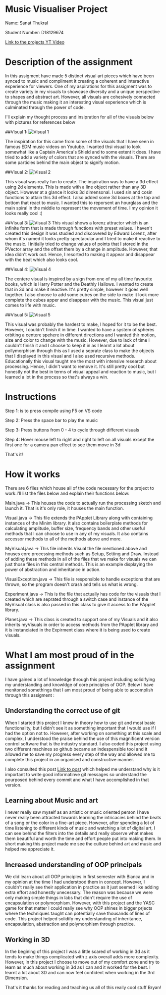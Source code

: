 # Music Visualiser Project

Name: Sanat Thukral

Student Number: D18129674

[Link to the projects YT Video ](https://youtu.be/ZHcH4J0SshU)


# Description of the assignment
In this assigment have made 5 distinct visual art pieces which have been synced to music and compliment it creating a coherent and interactive experience for viewers. One of my aspirations for this assigment was to create variety in my visuals to showcase diversity and a unique perspective to shapes and abstract art. However, all visuals are cohesively connected through the music making it an interesting visual experience which is culminated through the power of code.

I'll explain my thought process and insipration for all of the visuals below with pictures for references below

##Visual 1: 
![Visual 1 ](https://user-images.githubusercontent.com/51191924/117230589-55164080-ae15-11eb-9b77-22583c247a60.png)

The inspiration for this came from some of the visuals that I have seen in famous EDM music videos on Youtube. I wanted thsi visual to look somewhat like a Captain America's Shield and to some extent it does. I have tried to add a variety of colors that are synced with the visuals. There are some particles behind the main object to signify motion.

##Visual 2:
![Visual 2](https://user-images.githubusercontent.com/51191924/117230595-5b0c2180-ae15-11eb-9357-06ad22e64c63.png)

This visual was really fun to create. The inspiration was to have a 3d effect using 2d elements. This is made with a line object rather than any 3D object. However at a glance it looks 3d dimensonal. I used sin and cosin functions to attain this 3d effect. I also added some 3d boxes at the top and bottom that react to music. I wanted this to reporsent an hourglass and the main spiral in the middle to represent the movement of time. I my opinion it looks really cool :)


##Visual 3:
![Visual 3](https://user-images.githubusercontent.com/51191924/117230608-619a9900-ae15-11eb-9930-84d09c5a2d37.png)
This visual shows a lorenz attractor which is an infinite form that is made through functions with preset values. I haven't created this design it was studied and discovered by Edward Lorenz, after whom it's named it looks pretty spectacular and I tried to make it reactive to the music. I initially tried to change values of points that I stored in the PVector array and the offset them by a change in amplitude. However, that idea didn't work out. Hence, I resorted to making it appear and disappear with the beat which also looks cool.



##Visual 4:
![Visual 4](https://user-images.githubusercontent.com/51191924/117230605-5f383f00-ae15-11eb-8fa1-8acd4f871a6f.png)

The centere visual is inspired by a sign from one of my all time favourite books, which is Harry Potter and the Deathly Hallows. I wanted to create that in 3d and make it reactive. It's pretty simple, however it goes well together. I also choose to add some cubes on the side to make it look more complete the cubes apper and disappear with the music. This visual just comes to life with music.


##Visual 5:
![Visual 5](https://user-images.githubusercontent.com/51191924/117230616-64958980-ae15-11eb-972e-45b6f4179d4f.png)

This visual was probably the hardest to make, I hoped for it to be the best. However, I couldn't finish it in time. I wanted to have a system of spheres orbiting a centere spehere in different directions and I wanted thir motion, size and color to change with the music. However, due to lack of time I couldn't finish it and I choose to keep it in as I learnt a lot about pollymorphism through this as I used a seprate class to make the objects that I displayed in this visual and I also used recursive methods. Educationally this visual taught me the most with intensive research about processing. Hence, I didn't want to remove it. It's still pretty cool but honestly not the best in terms of visual appeal and reaction to music, but I learned a lot in the process so that's always a win. 


# Instructions

Step 1: is to press compile using F5 on VS code

Step 2: Press the space bar to play the music

Step 3: Press buttons from 0 - 4 to cycle through different visuals

Step 4: Hover mouse left to right and right to left on all visuals except the first one for a camera pan effect to see them move in 3d 

That's it!

# How it works

There are 6 files which house all of the code necessary for the project to work.I'll list the files below and explain their functions below:

Main.java -> This houses the code to actually run the processing sketch and launch it. That is it's only role, it houses the main function. 

Visual.java -> This file extends the PApplet Library along with containing instances of the Minim library. It also contains boilerplate methods for calculating amplitude, buffer size, frequency bands and other useful methods that I can choose to use in any of my visuals. It also contains accessor methods to all of the methods above and more.

MyVisual.java -> This file inherits Visual the file mentioned above and houses core processing methods such as Setup, Setting and Draw. Instead of adding these methods in all of the files that we make for visuals we can just those files in this central methods. This is an example displaying the power of abstraction and inheritance in action.

VisualException.java -> This file is responsible to handle exceptions that are thrown, so the program doesn't crash and tells us what is wrong.

Experiment.java -> This is the file that actually has code for the visuals that I created which are seprated through a switch case and instance of the MyVisual class is also passed in this class to give it access to the PApplet library.

Planet.java -> This class is created to support one of my Visuals and it also inherits myVisuals in order to access methods from the PApplet library and it is instanciated in the Expirment class where it is being used to create visuals.

# What I am most proud of in the assignment

I have gained a lot of knowledge through this project including solidifying my understanding and knowldge of core principles of OOP. Below I have menitoned somethings that I am most proud of being able to accomplish through this assigment :

## Understanding the correct use of git
When I started this project I knew in theory how to use git and most basic functionality, but I didn't see it as something important that I would use if I had the option not to. However, after working on something at this scale and complex, I understood the praise behind the use of this magnificent version control software that is the industry standard. I also coded this project using two different machines so github became an indespensible tool and it allowed me to save my progress every step of the way and allowed me to complete this project in an organised and constructive manner.

I also consulted this post [Link to post](https://chris.beams.io/posts/git-commit/) which helped me understand why is it important to write good informatinve git messages so understand the pourposed behind every commit and what I have accomplished in that version.

## Learning about Music and art 

I never really saw myself as an artistic or music oriented person I have never really been attracted towards learning the intricacies behind the beats of a song or the color in a fine-art piece. However, after spending a lot of time listening to different kinds of music and watching a lot of digital art, I can see behind the filters into the details and really observe what makes them beautiful and worth the time and effort people put into making them. In short making this project made me see the culture behind art and music and helped me appreciate it. 

## Increased understanding of OOP principals 

We did learn about all OOP principles in first semester with Bianca and in my opinion at the time I had understood them in concept. However, I couldn't really see their application in practice as it just seemed like adding extra effort and honestly unecessary. The reason was because we were only making simple things in labs that didn't require the use of encapsulation or polymorphism. However, with this project and the YASC game for that matter I could really see why OOP shines in bigger prjects where the techniques taught can potentially save thousands of lines of code. This project helped solidify my understanding of inheritance, encapsulation, abstraction and polymorphism through practice.

## Working in 3D 
In the begining of this project I was a little scared of working in 3d as it tends to make things complicated with z axis overall adds more complexity. However, in this project I choose to move out of my comfort zone and try to learn as much about working in 3d as I can and it worked for the best. I learnt a lot about 3D and can now feel confident when working in the 3rd Dimension.


That's it thanks for reading and teaching us all of this really cool stuff Bryan!
